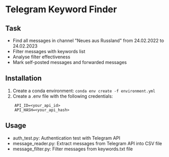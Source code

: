 # Telegram Keyword Finder

## Task
- Find all messages in channel "Neues aus Russland" from 24.02.2022 to 24.02.2023
- Filter messages with keywords list
- Analyse filter effectiveness
- Mark self-posted messages and forwarded messages

## Installation
1. Create a conda environment: `conda env create -f environment.yml`
2. Create a .env file with the following credentials:
```
    API_ID=<your_api_id>
    API_HASH=<your_api_hash>
```

## Usage
- auth_test.py: Authentication test with Telegram API
- message_reader.py: Extract messages from Telegram API into CSV file
- message_filter.py: Filter messages from keywords.txt file